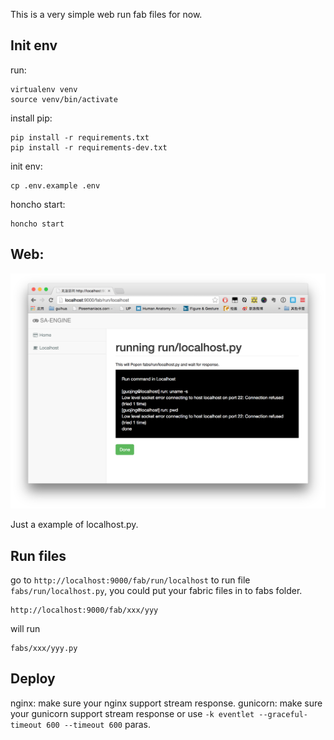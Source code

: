 This is a very simple web run fab files for now.

Init env
----

run:

    virtualenv venv
    source venv/bin/activate

install pip:

    pip install -r requirements.txt
    pip install -r requirements-dev.txt

init env:

    cp .env.example .env

honcho start:

    honcho start


Web:
----

![example](example.png)

Just a example of localhost.py.


Run files
----

go to `http://localhost:9000/fab/run/localhost` to run file `fabs/run/localhost.py`, you could put your fabric files in to fabs folder.

    http://localhost:9000/fab/xxx/yyy

will run

    fabs/xxx/yyy.py

Deploy
----

nginx: make sure your nginx support stream response.
gunicorn: make sure your gunicorn support stream response or use `-k eventlet --graceful-timeout 600 --timeout 600` paras.
